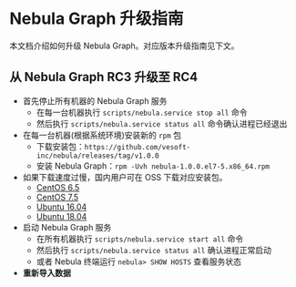 # Nebula Graph 升级指南

本文档介绍如何升级 Nebula Graph。对应版本升级指南见下文。

## 从 Nebula Graph RC3 升级至 RC4

- 首先停止所有机器的 Nebula Graph 服务
  - 在每一台机器执行 `scripts/nebula.service stop all` 命令
  - 然后执行 `scripts/nebula.service status all` 命令确认进程已经退出
- 在每一台机器(根据系统环境)安装新的 `rpm` 包
  - 下载安装包：`https://github.com/vesoft-inc/nebula/releases/tag/v1.0.0`
  - 安装 Nebula Graph：`rpm -Uvh nebula-1.0.0.el7-5.x86_64.rpm`
- 如果下载速度过慢，国内用户可在 OSS 下载对应安装包。
  - [CentOS 6.5](https://nebula-graph.oss-cn-hangzhou.aliyuncs.com/package/1.0.0/nebula-1.0.0.el6-5.x86_64.rpm)
  - [CentOS 7.5](https://nebula-graph.oss-cn-hangzhou.aliyuncs.com/package/1.0.0/nebula-1.0.0.el7-5.x86_64.rpm)
  - [Ubuntu 16.04](https://nebula-graph.oss-cn-hangzhou.aliyuncs.com/package/1.0.0/nebula-1.0.0.ubuntu1604.amd64.deb)
  - [Ubuntu 18.04](https://nebula-graph.oss-cn-hangzhou.aliyuncs.com/package/1.0.0/nebula-1.0.0.ubuntu1804.amd64.deb)
- 启动 Nebula Graph 服务
  - 在所有机器执行 `scripts/nebula.service start all` 命令
  - 然后执行 `scripts/nebula.service status all` 确认进程正常启动
  - 或者 Nebula 终端运行 `nebula> SHOW HOSTS` 查看服务状态
- **重新导入数据**
